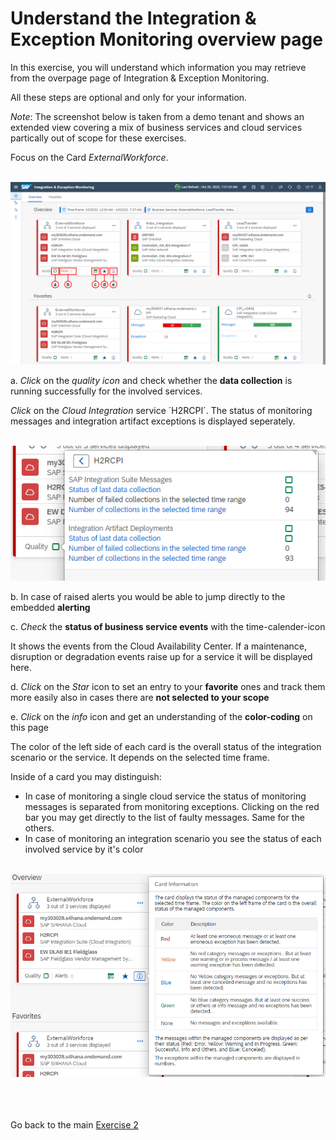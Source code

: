 # Understand the Integration & Exception Monitoring overview page

In this exercise, you will understand which information you may retrieve from the overpage page of Integration & Exception Monitoring.

All these steps are optional and only for your information.

*Note*: The screenshot below is taken from a demo tenant and shows an extended view covering a mix of business services and cloud services partically out of scope for these exercises. <br>

Focus on the Card *ExternalWorkforce*.

<br>![](/exercises/ex2/images/IMOverviewpageDetails.png)

a. *Click* on the *quality icon* and check whether the **data collection** is running successfully for the involved services.

   *Click* on the *Cloud Integration* service ´H2RCPI`. The status of monitoring messages and integration artifact exceptions is displayed seperately.

   <br>![](/exercises/ex2/images/IMDataQuality.png)

b. In case of raised alerts you would be able to jump directly to the embedded **alerting**

c. *Check* the **status of business service events** with the time-calender-icon

   It shows the events from the Cloud Availability Center. If a maintenance, disruption or degradation events raise up for a service it will be displayed here.

d. *Click* on the *Star* icon to set an entry to your **favorite** ones and track them more easily also in cases there are **not selected to your scope**

e. *Click* on the *info* icon and get an understanding of the **color-coding** on this page

   The color of the left side of each card is the overall status of the integration scenario or the service. It depends on the selected time frame.
   
   Inside of a card you may distinguish:
   - In case of monitoring a single cloud service the status of monitoring messages is separated from monitoring exceptions. Clicking on the red bar you may get directly to the list of faulty messages. Same for the others. 
   - In case of monitoring an integration scenario you see the status of each involved service by it's color

   <br>![](/exercises/ex2/images/IMOverviewInfoButton.png)

<br><br><br>Go back to the main [Exercise 2](../../ex2/)





<!--
# Available metrics for Cloud Integration

In this exercise, we will ...

## Exercise steps

Run through the exercise steps in the given order.

#### Prequisites:
The Cloud Integration tenant is already registered. If not please run through exercises [Register a Cloud Integration tenant in LMS](../ex11/).

If not already done, please login to [SAP Cloud ALM tenant](https://teched22-cloudalm-003.authentication.eu10.hana.ondemand.com/).  

1.	Navigate t...

   <br>![](/exercises/ex1/images/CALMLandingHealthMon.png)
   
    >
    > *Important:*
    > Health monitoring do.....
    >

## Summary

You've now ...
After completing these steps you will have created...

Next we will ....... Continue to - [Exercise 5](../ex5/README.md)


2.	Insert this line of code.
```abap
response->set_text( |Hello ABAP World! | ). 
```

-->

